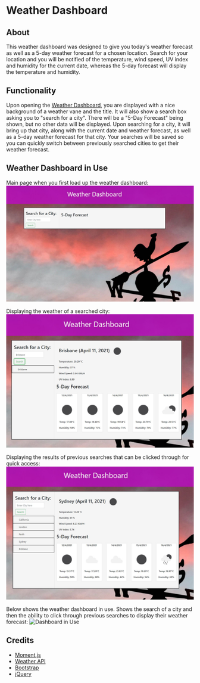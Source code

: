 # Weather Dashboard

## About

This weather dashboard was designed to give you today's weather forecast as well as a 5-day weather forecast for a chosen location. Search for your location and you will be notified of the temperature, wind speed, UV index and humidity for the current date, whereas the 5-day forecast will display the temperature and humidity.

## Functionality

Upon opening the [Weather Dashboard](https://bdjm94.github.io/06-weather-dashboard/), you are displayed with a nice background of a weather vane and the title. It will also show a search box asking you to "search for a city". There will be a "5-Day Forecast" being shown, but no other data will be displayed. Upon searching for a city, it will bring up that city, along with the current date and weather forecast, as well as a 5-day weather forecast for that city. Your searches will be saved so you can quickly switch between previously searched cities to get their weather forecast.

## Weather Dashboard in Use

Main page when you first load up the weather dashboard:
![Home Page](./assets/images/home.JPG)

Displaying the weather of a searched city:
![City Search](./assets/images/city-search.JPG)

Displaying the results of previous searches that can be clicked through for quick access:
![Previous Searches](./assets/images/saved-searches.JPG)

Below shows the weather dashboard in use. Shows the search of a city and then the ability to click through previous searches to display their weather forecast:
![Dashboard in Use](./assets/images/Weather-Dashboard.gif)

## Credits

- [Moment.js](https://momentjs.com/)
- [Weather API](https://openweathermap.org/api)
- [Bootstrap](https://getbootstrap.com/docs/5.0/customize/overview/)
- [jQuery](https://api.jquery.com/)
